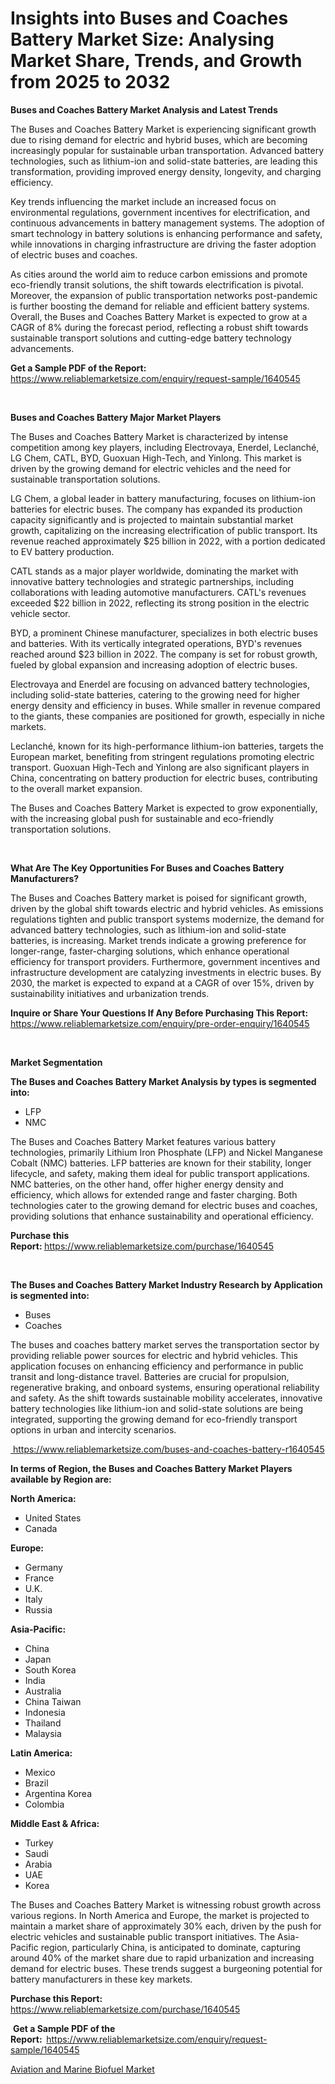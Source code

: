 <p><h1>Insights into Buses and Coaches Battery Market Size: Analysing Market Share, Trends, and Growth from 2025 to 2032</h1></p><p><strong>Buses and Coaches Battery Market Analysis and Latest Trends</strong></p>
<p><p>The Buses and Coaches Battery Market is experiencing significant growth due to rising demand for electric and hybrid buses, which are becoming increasingly popular for sustainable urban transportation. Advanced battery technologies, such as lithium-ion and solid-state batteries, are leading this transformation, providing improved energy density, longevity, and charging efficiency.</p><p>Key trends influencing the market include an increased focus on environmental regulations, government incentives for electrification, and continuous advancements in battery management systems. The adoption of smart technology in battery solutions is enhancing performance and safety, while innovations in charging infrastructure are driving the faster adoption of electric buses and coaches.</p><p>As cities around the world aim to reduce carbon emissions and promote eco-friendly transit solutions, the shift towards electrification is pivotal. Moreover, the expansion of public transportation networks post-pandemic is further boosting the demand for reliable and efficient battery systems. Overall, the Buses and Coaches Battery Market is expected to grow at a CAGR of 8% during the forecast period, reflecting a robust shift towards sustainable transport solutions and cutting-edge battery technology advancements.</p></p>
<p><strong>Get a Sample PDF of the Report:&nbsp;</strong> <a href="https://www.reliablemarketsize.com/enquiry/request-sample/1640545?utm_campaign=3114&utm_medium=2&utm_source=Github&utm_content=ia&utm_term=07042025&utm_id=buses-and-coaches-battery">https://www.reliablemarketsize.com/enquiry/request-sample/1640545</a></p>
<p>&nbsp;</p>
<p><strong>Buses and Coaches Battery Major Market Players</strong></p>
<p><p>The Buses and Coaches Battery Market is characterized by intense competition among key players, including Electrovaya, Enerdel, Leclanché, LG Chem, CATL, BYD, Guoxuan High-Tech, and Yinlong. This market is driven by the growing demand for electric vehicles and the need for sustainable transportation solutions.</p><p>LG Chem, a global leader in battery manufacturing, focuses on lithium-ion batteries for electric buses. The company has expanded its production capacity significantly and is projected to maintain substantial market growth, capitalizing on the increasing electrification of public transport. Its revenue reached approximately $25 billion in 2022, with a portion dedicated to EV battery production.</p><p>CATL stands as a major player worldwide, dominating the market with innovative battery technologies and strategic partnerships, including collaborations with leading automotive manufacturers. CATL's revenues exceeded $22 billion in 2022, reflecting its strong position in the electric vehicle sector.</p><p>BYD, a prominent Chinese manufacturer, specializes in both electric buses and batteries. With its vertically integrated operations, BYD's revenues reached around $23 billion in 2022. The company is set for robust growth, fueled by global expansion and increasing adoption of electric buses.</p><p>Electrovaya and Enerdel are focusing on advanced battery technologies, including solid-state batteries, catering to the growing need for higher energy density and efficiency in buses. While smaller in revenue compared to the giants, these companies are positioned for growth, especially in niche markets.</p><p>Leclanché, known for its high-performance lithium-ion batteries, targets the European market, benefiting from stringent regulations promoting electric transport. Guoxuan High-Tech and Yinlong are also significant players in China, concentrating on battery production for electric buses, contributing to the overall market expansion.</p><p>The Buses and Coaches Battery Market is expected to grow exponentially, with the increasing global push for sustainable and eco-friendly transportation solutions.</p></p>
<p>&nbsp;</p>
<p><strong>What Are The Key Opportunities For Buses and Coaches Battery Manufacturers?</strong></p>
<p><p>The Buses and Coaches Battery market is poised for significant growth, driven by the global shift towards electric and hybrid vehicles. As emissions regulations tighten and public transport systems modernize, the demand for advanced battery technologies, such as lithium-ion and solid-state batteries, is increasing. Market trends indicate a growing preference for longer-range, faster-charging solutions, which enhance operational efficiency for transport providers. Furthermore, government incentives and infrastructure development are catalyzing investments in electric buses. By 2030, the market is expected to expand at a CAGR of over 15%, driven by sustainability initiatives and urbanization trends.</p></p>
<p><strong>Inquire or Share Your Questions If Any Before Purchasing This Report:</strong> <a href="https://www.reliablemarketsize.com/enquiry/pre-order-enquiry/1640545?utm_campaign=3114&utm_medium=2&utm_source=Github&utm_content=ia&utm_term=07042025&utm_id=buses-and-coaches-battery">https://www.reliablemarketsize.com/enquiry/pre-order-enquiry/1640545</a></p>
<p>&nbsp;</p>
<p><strong>Market Segmentation</strong></p>
<p><strong>The Buses and Coaches Battery Market Analysis by types is segmented into:</strong></p>
<p><ul><li>LFP</li><li>NMC</li></ul></p>
<p><p>The Buses and Coaches Battery Market features various battery technologies, primarily Lithium Iron Phosphate (LFP) and Nickel Manganese Cobalt (NMC) batteries. LFP batteries are known for their stability, longer lifecycle, and safety, making them ideal for public transport applications. NMC batteries, on the other hand, offer higher energy density and efficiency, which allows for extended range and faster charging. Both technologies cater to the growing demand for electric buses and coaches, providing solutions that enhance sustainability and operational efficiency.</p></p>
<p><strong>Purchase this Report:&nbsp;</strong><a href="https://www.reliablemarketsize.com/purchase/1640545?utm_campaign=3114&utm_medium=2&utm_source=Github&utm_content=ia&utm_term=07042025&utm_id=buses-and-coaches-battery">https://www.reliablemarketsize.com/purchase/1640545</a></p>
<p>&nbsp;</p>
<p><strong>The Buses and Coaches Battery Market Industry Research by Application is segmented into:</strong></p>
<p><ul><li>Buses</li><li>Coaches</li></ul></p>
<p><p>The buses and coaches battery market serves the transportation sector by providing reliable power sources for electric and hybrid vehicles. This application focuses on enhancing efficiency and performance in public transit and long-distance travel. Batteries are crucial for propulsion, regenerative braking, and onboard systems, ensuring operational reliability and safety. As the shift towards sustainable mobility accelerates, innovative battery technologies like lithium-ion and solid-state solutions are being integrated, supporting the growing demand for eco-friendly transport options in urban and intercity scenarios.</p></p>
<p><a href="https://www.reliablemarketsize.com/buses-and-coaches-battery-r1640545?utm_campaign=3114&utm_medium=2&utm_source=Github&utm_content=ia&utm_term=07042025&utm_id=buses-and-coaches-battery">&nbsp;https://www.reliablemarketsize.com/buses-and-coaches-battery-r1640545</a></p>
<p><strong>In terms of Region, the Buses and Coaches Battery Market Players available by Region are:</strong></p>
<p>
    <p> <strong> North America: </strong>
        <ul>
            <li>United States</li>
            <li>Canada</li>
        </ul>
        </p> 
    <p> <strong> Europe: </strong>
        <ul>
            <li>Germany</li>
            <li>France</li>
            <li>U.K.</li>
            <li>Italy</li>
            <li>Russia</li>
        </ul>
        </p> 
    <p> <strong> Asia-Pacific: </strong>
        <ul>
            <li>China</li>
            <li>Japan</li>
            <li>South Korea</li>
            <li>India</li>
            <li>Australia</li>
            <li>China Taiwan</li>
            <li>Indonesia</li>
            <li>Thailand</li>
            <li>Malaysia</li>
        </ul>
        </p> 
    <p> <strong> Latin America: </strong>
        <ul>
            <li>Mexico</li>
            <li>Brazil</li>
            <li>Argentina Korea</li>
            <li>Colombia</li>
        </ul>
        </p> 
    <p> <strong> Middle East & Africa: </strong>
        <ul>
            <li>Turkey</li>
            <li>Saudi</li>
            <li>Arabia</li>
            <li>UAE</li>
            <li>Korea</li>
        </ul>
    </p>
    </p>
<p><p>The Buses and Coaches Battery Market is witnessing robust growth across various regions. In North America and Europe, the market is projected to maintain a market share of approximately 30% each, driven by the push for electric vehicles and sustainable public transport initiatives. The Asia-Pacific region, particularly China, is anticipated to dominate, capturing around 40% of the market share due to rapid urbanization and increasing demand for electric buses. These trends suggest a burgeoning potential for battery manufacturers in these key markets.</p></p>
<p><strong>Purchase this Report: </strong><a href="https://www.reliablemarketsize.com/purchase/1640545?utm_campaign=3114&utm_medium=2&utm_source=Github&utm_content=ia&utm_term=07042025&utm_id=buses-and-coaches-battery">https://www.reliablemarketsize.com/purchase/1640545</a></p>
<p>&nbsp;<strong>Get a Sample PDF of the Report:&nbsp;&nbsp;</strong><a href="https://www.reliablemarketsize.com/enquiry/request-sample/1640545?utm_campaign=3114&utm_medium=2&utm_source=Github&utm_content=ia&utm_term=07042025&utm_id=buses-and-coaches-battery">https://www.reliablemarketsize.com/enquiry/request-sample/1640545</a></p>
<p><strong></strong></p>
<p><p><a href="https://github.com/ugurgyuri/Market-Research-Report-List-1/blob/main/aviation-and-marine-biofuel-market.md?utm_campaign=3114&utm_medium=2&utm_source=Github&utm_content=ia&utm_term=07042025&utm_id=buses-and-coaches-battery">Aviation and Marine Biofuel Market</a></p></p>